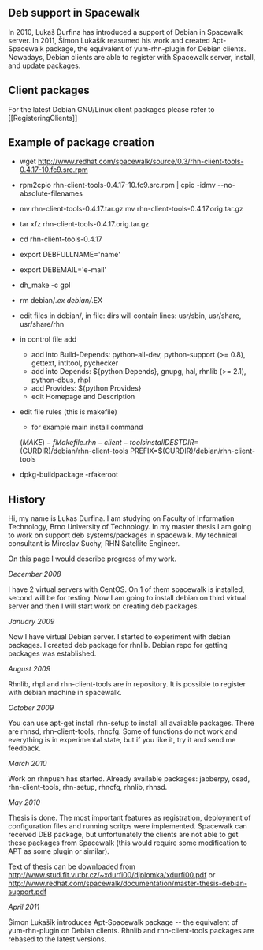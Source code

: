 ## Deb support in Spacewalk



In 2010, Lukaš Ďurfina has introduced a support of Debian in Spacewalk server. In 2011, Šimon Lukašík reasumed his work
and created Apt-Spacewalk package, the equivalent of yum-rhn-plugin for Debian clients. Nowadays, Debian clients are
able to register with Spacewalk server, install, and update packages.
## Client packages



For the latest Debian GNU/Linux client packages please refer to [[RegisteringClients]]
## Example of package creation



 * wget http://www.redhat.com/spacewalk/source/0.3/rhn-client-tools-0.4.17-10.fc9.src.rpm
 * rpm2cpio rhn-client-tools-0.4.17-10.fc9.src.rpm | cpio -idmv --no-absolute-filenames
 * mv rhn-client-tools-0.4.17.tar.gz mv rhn-client-tools-0.4.17.orig.tar.gz
 * tar xfz rhn-client-tools-0.4.17.orig.tar.gz
 * cd rhn-client-tools-0.4.17
 * export DEBFULLNAME='name'
 * export DEBEMAIL='e-mail'
 * dh_make -c gpl
 * rm debian/*.ex debian/*.EX
 * edit files in debian/, in file: dirs will contain lines: usr/sbin, usr/share, usr/share/rhn
 * in control file add
   * add into Build-Depends: python-all-dev, python-support (>= 0.8), gettext, intltool, pychecker
   * add into Depends: ${python:Depends}, gnupg, hal, rhnlib (>= 2.1), python-dbus, rhpl
   * add Provides: ${python:Provides}
   * edit Homepage and Description
 * edit file rules (this is makefile)
   * for example main install command

    $(MAKE) -f Makefile.rhn-client-tools install  DESTDIR=$(CURDIR)/debian/rhn-client-tools PREFIX=$(CURDIR)/debian/rhn-client-tools
 * dpkg-buildpackage -rfakeroot
## History



Hi, my name is Lukas Durfina. I am studying on Faculty of Information Technology,
Brno University of Technology. In my master thesis I am going to work on support
deb systems/packages in spacewalk. My technical consultant is Miroslav Suchy,
RHN Satellite Engineer.

On this page I would describe progress of my work.

*December 2008*


I have 2 virtual servers with CentOS. On 1 of them spacewalk is installed, second
will be for testing. Now I am going to install debian on third virtual server
and then I will start work on creating deb packages.

*January 2009*


Now I have virtual Debian server. I started to experiment with debian packages.
I created deb package for rhnlib. Debian repo for getting packages was established.

*August 2009*


Rhnlib, rhpl and rhn-client-tools are in repository. It is possible to register
with debian machine in spacewalk.

*October 2009*


You can use apt-get install rhn-setup to install all available packages. There are
rhnsd, rhn-client-tools, rhncfg. Some of functions do not work and everything is in
experimental state, but if you like it, try it and send me feedback.

*March 2010*


Work on rhnpush has started. Already available packages: jabberpy, osad,
rhn-client-tools, rhn-setup, rhncfg, rhnlib, rhnsd.

*May 2010*


Thesis is done. The most important features as registration, deployment of configuration
files and running scritps were implemented. Spacewalk can received DEB package, but
unfortunately the clients are not able to get these packages from Spacewalk (this would
require some modification to APT as some plugin or similar).

Text of thesis can be downloaded from http://www.stud.fit.vutbr.cz/~xdurfi00/diplomka/xdurfi00.pdf or http://www.redhat.com/spacewalk/documentation/master-thesis-debian-support.pdf

*April 2011*

Šimon Lukašík introduces Apt-Spacewalk package -- the equivalent of yum-rhn-plugin
on Debian clients. Rhnlib and rhn-client-tools packages are rebased to the latest versions.



